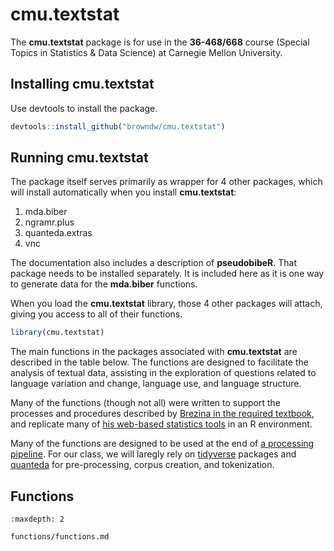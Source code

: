 # cmu.textstat

The **cmu.textstat** package is for use in the **36-468/668** course (Special Topics in Statistics & Data Science) at Carnegie Mellon University.

## Installing cmu.textstat

Use devtools to install the package.

```r
devtools::install_github("browndw/cmu.textstat")
```
## Running cmu.textstat

The package itself serves primarily as wrapper for 4 other packages, which will install automatically when you install **cmu.textstat**:

1. mda.biber
2. ngramr.plus
3. quanteda.extras
4. vnc

The documentation also includes a description of **pseudobibeR**. That package needs to be installed separately. It is included here as it is one way to generate data for the **mda.biber** functions.

When you load the **cmu.textstat** library, those 4 other packages will attach, giving you access to all of their functions.

```r
library(cmu.textstat)
```
The main functions in the packages associated with **cmu.textstat** are described in the table below. The functions are designed to facilitate the analysis of textual data, assisting in the exploration of questions related to language variation and change, language use, and language structure.

Many of the functions (though not all) were written to support the processes and procedures described by [Brezina in the required textbook](https://www.cambridge.org/core/books/statistics-in-corpus-linguistics/4E530F86B328B2287681AD240796D2CF), and replicate many of [his web-based statistics tools](http://corpora.lancs.ac.uk/stats/toolbox.php) in an R environment.

Many of the functions are designed to be used at the end of [a processing pipeline](https://programminghistorian.org/en/lessons/basic-text-processing-in-r). For our class, we will laregly rely on [tidyverse](https://www.tidyverse.org/) packages and [quanteda](http://quanteda.io/) for pre-processing, corpus creation, and tokenization.

## Functions

```{toctree}
:maxdepth: 2

functions/functions.md
```
